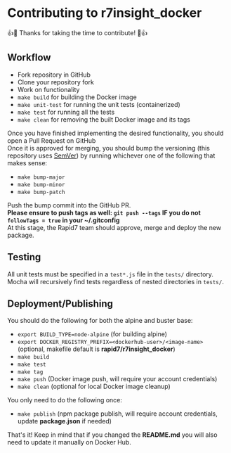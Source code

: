 # Contributing to r7insight_docker

:+1::tada: Thanks for taking the time to contribute! :tada::+1:

## Workflow

- Fork repository in GitHub
- Clone your repository fork
- Work on functionality
- `make build` for building the Docker image
- `make unit-test` for running the unit tests (containerized)
- `make test` for running all the tests
- `make clean` for removing the built Docker image and its tags

Once you have finished implementing the desired functionality, you should open a Pull Request on GitHub  
Once it is approved for merging, you should bump the versioning (this repository uses [SemVer](https://semver.org/)) by running whichever one of the following that makes sense:
- `make bump-major`
- `make bump-minor`
- `make bump-patch`

Push the bump commit into the GitHub PR.  
**Please ensure to push tags as well: `git push --tags` IF you do not `followTags = true` in your ~/.gitconfig**  
At this stage, the Rapid7 team should approve, merge and deploy the new package.

## Testing

All unit tests must be specified in a `test*.js` file in the `tests/` directory.  
Mocha will recursively find tests regardless of nested directories in `tests/`.  

## Deployment/Publishing

You should do the following for both the alpine and buster base:
- `export BUILD_TYPE=node-alpine` (for building alpine)
- `export DOCKER_REGISTRY_PREFIX=<dockerhub-user>/<image-name>` (optional, makefile default is **rapid7/r7insight_docker**)
- `make build`
- `make test`
- `make tag`
- `make push` (Docker image push, will require your account credentials)
- `make clean` (optional for local Docker image cleanup)

You only need to do the following once:
- `make publish` (npm package publish, will require account credentials, update **package.json** if needed)


That's it! Keep in mind that if you changed the **README.md** you will also need to update it manually on Docker Hub.  
